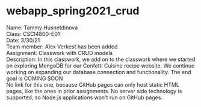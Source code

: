 # webapp_spring2021_crud

Name: Tammy Husnetdinova <br>
Class: CSCI4800-E01 <br>
Date: 3/30/21 <br>
Team member: Alex Verkest has been added <br>
Assignment: Classwork with CRUD models <br>
Description: In this classwork, we add on to the classwork where we started on exploring MongoDB for our Confetti Cuisine recipe website. We continue working on expanding our database connection and functionality. The end goal is COMING SOON <br>
No link for this one, because GitHub pages can only host static HTML pages, like the ones in prior assignments. No server side technology is supported, so Node.js applications won't run on GitHub pages. <br>
